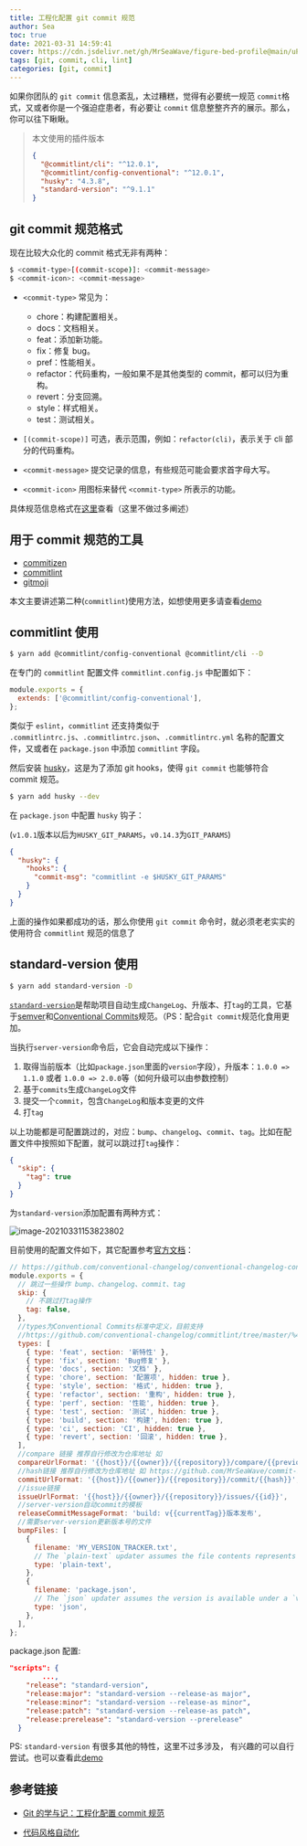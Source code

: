 ```yaml
---
title: 工程化配置 git commit 规范
author: Sea
toc: true
date: 2021-03-31 14:59:41
cover: https://cdn.jsdelivr.net/gh/MrSeaWave/figure-bed-profile@main/uPic/2021/ChQ1JY_rudy-siswanto-starnheim-unleashed-artstation.jpg
tags: [git, commit, cli, lint]
categories: [git, commit]
---
```


如果你团队的 `git commit` 信息紊乱，太过糟糕，觉得有必要统一规范 `commit`格式，又或者你是一个强迫症患者，有必要让 `commit` 信息整整齐齐的展示。那么，你可以往下瞅瞅。

<!--more-->

> 本文使用的插件版本
>
> ```json pkg
> {
>   "@commitlint/cli": "^12.0.1",
>   "@commitlint/config-conventional": "^12.0.1",
>   "husky": "4.3.8",
>   "standard-version": "^9.1.1"
> }
> ```

## git commit 规范格式

现在比较大众化的 commit 格式无非有两种：

```bash git
$ <commit-type>[(commit-scope)]: <commit-message>
$ <commit-icon>: <commit-message>
```

- `<commit-type>` 常见为：

  - chore：构建配置相关。
  - docs：文档相关。
  - feat：添加新功能。
  - fix：修复 bug。
  - pref：性能相关。
  - refactor：代码重构，一般如果不是其他类型的 commit，都可以归为重构。
  - revert：分支回溯。
  - style：样式相关。
  - test：测试相关。

- `[(commit-scope)]` 可选，表示范围，例如：`refactor(cli)`，表示关于 cli 部分的代码重构。

- `<commit-message>` 提交记录的信息，有些规范可能会要求首字母大写。

- `<commit-icon>` 用图标来替代 `<commit-type>` 所表示的功能。

具体规范信息格式在[这里](https://mrseawave.github.io/blogs/articles/git-commit-message/)查看（这里不做过多阐述）

## 用于 commit 规范的工具

- [commitizen](https://github.com/commitizen/cz-cli)
- [commitlint](https://github.com/conventional-changelog/commitlint)
- [gitmoji](https://github.com/carloscuesta/gitmoji-cli)

本文主要讲述第二种(`commitlint`)使用方法，如想使用更多请查看[demo](https://github.com/MrSeaWave/commit-standard-demo)

## commitlint 使用

```bash yarn
$ yarn add @commitlint/config-conventional @commitlint/cli --D
```

在专门的 `commitlint` 配置文件 `commitlint.config.js` 中配置如下：

```js  commitlint.config.js
module.exports = {
  extends: ['@commitlint/config-conventional'],
};
```

类似于 `eslint`，`commitlint` 还支持类似于 `.commitlintrc.js`、`.commitlintrc.json`、`.commitlintrc.yml` 名称的配置文件，又或者在 `package.json` 中添加 `commitlint` 字段。

然后安装 [husky](https://github.com/typicode/husky)，这是为了添加 git hooks，使得 `git commit` 也能够符合 commit 规范。

```bash yarn
$ yarn add husky --dev
```

在 `package.json` 中配置 `husky` 钩子：

(`v1.0.1`版本以后为`HUSKY_GIT_PARAMS`，`v0.14.3`为`GIT_PARAMS`)

```json package.json
{
  "husky": {
    "hooks": {
      "commit-msg": "commitlint -e $HUSKY_GIT_PARAMS"
    }
  }
}
```

上面的操作如果都成功的话，那么你使用 `git commit` 命令时，就必须老老实实的使用符合 `commitlint` 规范的信息了

## standard-version 使用

```bash yarn
$ yarn add standard-version -D
```

[`standard-version`](https://www.npmjs.com/package/standard-version)是帮助项目自动生成`ChangeLog`、升版本、打`tag`的工具，它基于[semver](https://semver.org/)和[Conventional Commits](https://conventionalcommits.org/)规范。（PS：配合`git commit`规范化食用更加。

当执行`server-version`命令后，它会自动完成以下操作：

1. 取得当前版本（比如`package.json`里面的`version`字段），升版本：`1.0.0 => 1.1.0` 或者 `1.0.0 => 2.0.0`等（如何升级可以由参数控制）
2. 基于`commits`生成`ChangeLog`文件
3. 提交一个`commit`，包含`ChangeLog`和版本变更的文件
4. 打`tag`

以上功能都是可配置跳过的，对应：`bump`、`changelog`、`commit`、`tag`。比如在配置文件中按照如下配置，就可以跳过打`tag`操作：

```json
{
  "skip": {
    "tag": true
  }
}
```

为`standard-version`添加配置有两种方式：

![image-20210331153823802](https://cdn.jsdelivr.net/gh/MrSeaWave/figure-bed-profile@main/uPic/2021/PMmDM6_image-20210331153823802.png)

目前使用的配置文件如下，其它配置参考[官方文档](https://www.npmjs.com/package/standard-version)：

```js .versionrc.js
// https://github.com/conventional-changelog/conventional-changelog-config-spec/blob/master/versions/2.1.0/README.md
module.exports = {
  // 跳过一些操作 bump、changelog、commit、tag
  skip: {
    // 不跳过打tag操作
    tag: false,
  },
  //types为Conventional Commits标准中定义，目前支持
  //https://github.com/conventional-changelog/commitlint/tree/master/%40commitlint/config-conventional
  types: [
    { type: 'feat', section: '新特性' },
    { type: 'fix', section: 'Bug修复' },
    { type: 'docs', section: '文档' },
    { type: 'chore', section: '配置项', hidden: true },
    { type: 'style', section: '格式', hidden: true },
    { type: 'refactor', section: '重构', hidden: true },
    { type: 'perf', section: '性能', hidden: true },
    { type: 'test', section: '测试', hidden: true },
    { type: 'build', section: '构建', hidden: true },
    { type: 'ci', section: 'CI', hidden: true },
    { type: 'revert', section: '回滚', hidden: true },
  ],
  //compare 链接 推荐自行修改为仓库地址 如
  compareUrlFormat: '{{host}}/{{owner}}/{{repository}}/compare/{{previousTag}}...{{currentTag}}',
  //hash链接 推荐自行修改为仓库地址 如 https://github.com/MrSeaWave/commit-standard-demo/commit/{{hash}}
  commitUrlFormat: '{{host}}/{{owner}}/{{repository}}/commit/{{hash}}',
  //issue链接
  issueUrlFormat: '{{host}}/{{owner}}/{{repository}}/issues/{{id}}',
  //server-version自动commit的模板
  releaseCommitMessageFormat: 'build: v{{currentTag}}版本发布',
  //需要server-version更新版本号的文件
  bumpFiles: [
    {
      filename: 'MY_VERSION_TRACKER.txt',
      // The `plain-text` updater assumes the file contents represents the version.
      type: 'plain-text',
    },
    {
      filename: 'package.json',
      // The `json` updater assumes the version is available under a `version` key in the provided JSON document.
      type: 'json',
    },
  ],
};
```

package.json 配置:

```json package.json
"scripts": {
		...,
    "release": "standard-version",
    "release:major": "standard-version --release-as major",
    "release:minor": "standard-version --release-as minor",
    "release:patch": "standard-version --release-as patch",
    "release:prerelease": "standard-version --prerelease"
  }
```

PS: `standard-version` 有很多其他的特性，这里不过多涉及， 有兴趣的可以自行尝试。也可以查看此[demo](https://github.com/MrSeaWave/commit-standard-demo)

## 参考链接

- [Git 的学与记：工程化配置 commit 规范](https://juejin.cn/post/6844903710112350221)

- [代码风格自动化](https://www.yuque.com/yunplane/axviq0/fu5lp0?language=en-us)
